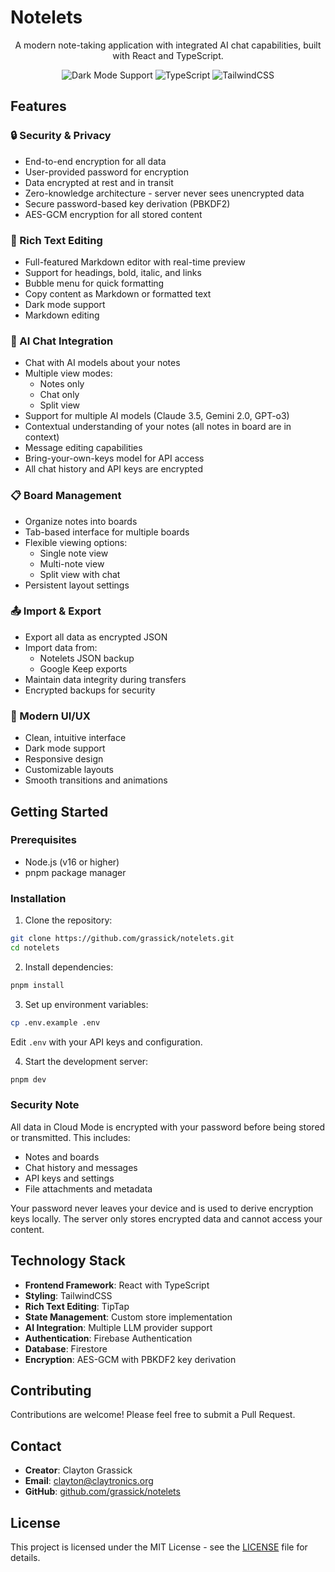# Notelets

<div align="center">

A modern note-taking application with integrated AI chat capabilities, built with React and TypeScript.

![Dark Mode Support](https://img.shields.io/badge/dark%20mode-supported-dark?style=flat-square)
![TypeScript](https://img.shields.io/badge/TypeScript-Ready-blue?style=flat-square)
![TailwindCSS](https://img.shields.io/badge/TailwindCSS-Styled-38B2AC?style=flat-square)

</div>

## Features

### 🔒 Security & Privacy
- End-to-end encryption for all data
- User-provided password for encryption
- Data encrypted at rest and in transit
- Zero-knowledge architecture - server never sees unencrypted data
- Secure password-based key derivation (PBKDF2)
- AES-GCM encryption for all stored content

### 📄 Rich Text Editing
- Full-featured Markdown editor with real-time preview
- Support for headings, bold, italic, and links
- Bubble menu for quick formatting
- Copy content as Markdown or formatted text
- Dark mode support
- Markdown editing

### 🤖 AI Chat Integration
- Chat with AI models about your notes
- Multiple view modes:
  - Notes only
  - Chat only
  - Split view
- Support for multiple AI models (Claude 3.5, Gemini 2.0, GPT-o3)
- Contextual understanding of your notes (all notes in board are in context)
- Message editing capabilities
- Bring-your-own-keys model for API access
- All chat history and API keys are encrypted

### 📋 Board Management
- Organize notes into boards
- Tab-based interface for multiple boards
- Flexible viewing options:
  - Single note view
  - Multi-note view
  - Split view with chat
- Persistent layout settings

### 📤 Import & Export
- Export all data as encrypted JSON
- Import data from:
  - Notelets JSON backup
  - Google Keep exports
- Maintain data integrity during transfers
- Encrypted backups for security

### 💫 Modern UI/UX
- Clean, intuitive interface
- Dark mode support
- Responsive design
- Customizable layouts
- Smooth transitions and animations

## Getting Started

### Prerequisites
- Node.js (v16 or higher)
- pnpm package manager

### Installation

1. Clone the repository:
```bash
git clone https://github.com/grassick/notelets.git
cd notelets
```

2. Install dependencies:
```bash
pnpm install
```

3. Set up environment variables:
```bash
cp .env.example .env
```
Edit `.env` with your API keys and configuration.

4. Start the development server:
```bash
pnpm dev
```

### Security Note
All data in Cloud Mode is encrypted with your password before being stored or transmitted. This includes:
- Notes and boards
- Chat history and messages
- API keys and settings
- File attachments and metadata

Your password never leaves your device and is used to derive encryption keys locally. The server only stores encrypted data and cannot access your content.

## Technology Stack

- **Frontend Framework**: React with TypeScript
- **Styling**: TailwindCSS
- **Rich Text Editing**: TipTap
- **State Management**: Custom store implementation
- **AI Integration**: Multiple LLM provider support
- **Authentication**: Firebase Authentication
- **Database**: Firestore
- **Encryption**: AES-GCM with PBKDF2 key derivation

## Contributing

Contributions are welcome! Please feel free to submit a Pull Request.

## Contact

- **Creator**: Clayton Grassick
- **Email**: clayton@claytronics.org
- **GitHub**: [github.com/grassick/notelets](https://github.com/grassick/notelets)

## License

This project is licensed under the MIT License - see the [LICENSE](LICENSE) file for details. 

